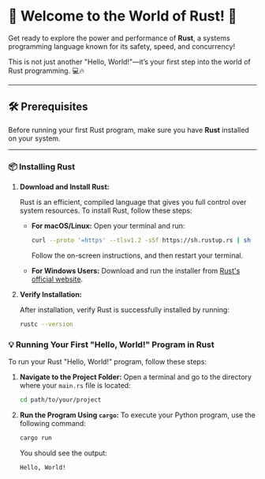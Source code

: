 # 🚀 Welcome to the World of Rust! 🌟

Get ready to explore the power and performance of **Rust**, a systems programming language known for its safety, speed, and concurrency!

This is not just another "Hello, World!"—it’s your first step into the world of Rust programming. 💻🔥

---

## 🛠️ Prerequisites

Before running your first Rust program, make sure you have **Rust** installed on your system.

---

### 📦 Installing Rust

1. **Download and Install Rust:**

   Rust is an efficient, compiled language that gives you full control over system resources. To install Rust, follow these steps:

   - **For macOS/Linux:**
     Open your terminal and run:
     ```bash
     curl --proto '=https' --tlsv1.2 -sSf https://sh.rustup.rs | sh
     ```

     Follow the on-screen instructions, and then restart your terminal.

   - **For Windows Users:**
     Download and run the installer from [Rust's official website](https://www.rust-lang.org/tools/install).

2. **Verify Installation:**

   After installation, verify Rust is successfully installed by running:
   ```bash
   rustc --version
   ```
### 💡 Running Your First "Hello, World!" Program in Rust

To run your Rust "Hello, World!" program, follow these steps:

1. **Navigate to the Project Folder:**
   Open a terminal and go to the directory where your `main.rs` file is located:
   ```bash
   cd path/to/your/project
   ```
2. **Run the Program Using `cargo`:**
    To execute your Python program, use the following command:
    ```bash
    cargo run
    ```
    You should see the output:
    ```
    Hello, World!
    ```